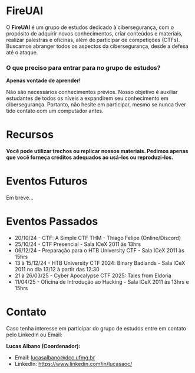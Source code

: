 # FireUAI
O **FireUAI** é um grupo de estudos dedicado à cibersegurança, com o propósito de adquirir novos conhecimentos, criar conteúdos e materiais, realizar palestras e oficinas, além de participar de competições (CTFs). Buscamos abranger todos os aspectos da cibersegurança, desde a defesa até o ataque.

### O que preciso para entrar para no grupo de estudos?

**Apenas vontade de aprender!** 

Não são necessários conhecimentos prévios. Nosso objetivo é auxiliar estudantes de todos os níveis a expandirem seu conhecimento em cibersegurança. Portanto, não hesite em participar, mesmo se nunca tiver tido contato com um computador antes.

# Recursos

**Você pode utilizar trechos ou replicar nossos materiais. Pedimos apenas que você forneça créditos adequados ao usá-los ou reproduzi-los.**

# Eventos Futuros
Em breve...

# Eventos Passados
- 20/10/24 - CTF: A Simple CTF THM - Thiago Felipe (Online/Discord)
- 25/10/24 - CTF Presencial - Sala ICeX 2011 às 13hrs
- 06/12/24 - Preparação para o HTB University CTF - Sala ICeX 2011 às 15hrs
- 13 à 15/12/24 - HTB University CTF 2024: Binary Badlands - Sala ICeX 2011 no dia 13/12 à partir das 12:30
- 21 à 26/03/25 - Cyber Apocalypse CTF 2025: Tales from Eldoria
- 11/04/25 - Oficina de Introdução ao Hacking - Sala ICeX 2011 às 13hrs e 15hrs

# Contato
Caso tenha interesse em participar do grupo de estudos entre em contato pelo LinkedIn ou Email:

**Lucas Albano (Coordenador):** 
- Email: lucasalbano@dcc.ufmg.br
- LinkedIn: https://www.linkedin.com/in/lucasaoc/
